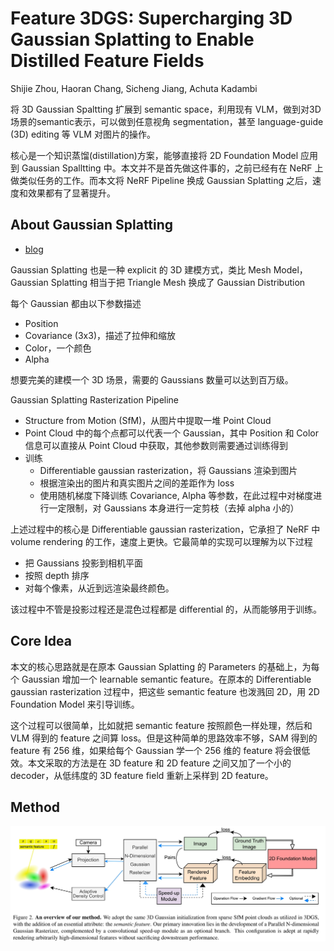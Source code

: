# Feature 3DGS: Supercharging 3D Gaussian Splatting to Enable Distilled Feature Fields
Shijie Zhou, Haoran Chang, Sicheng Jiang, Achuta Kadambi

将 3D Gaussian Spaltting 扩展到 semantic space，利用现有 VLM，做到对3D场景的semantic表示，可以做到任意视角 segmentation，甚至 language-guide (3D) editing 等 VLM 对图片的操作。

核心是一个知识蒸馏(distillation)方案，能够直接将 2D Foundation Model 应用到 Gaussian Spalltting 中。本文并不是首先做这件事的，之前已经有在 NeRF 上做类似任务的工作。而本文将 NeRF Pipeline 换成 Gaussian Splatting 之后，速度和效果都有了显著提升。

## About Gaussian Splatting
- [blog](https://huggingface.co/blog/gaussian-splatting)

Gaussian Splatting 也是一种 explicit 的 3D 建模方式，类比 Mesh Model，Gaussian Splatting 相当于把 Triangle Mesh 换成了 Gaussian Distribution

每个 Gaussian 都由以下参数描述
- Position
- Covariance (3x3)，描述了拉伸和缩放
- Color，一个颜色
- Alpha

想要完美的建模一个 3D 场景，需要的 Gaussians 数量可以达到百万级。

Gaussian Splatting Rasterization Pipeline
- Structure from Motion (SfM)，从图片中提取一堆 Point Cloud
- Point Cloud 中的每个点都可以代表一个 Gaussian，其中 Position 和 Color 信息可以直接从 Point Cloud 中获取，其他参数则需要通过训练得到
- 训练
  - Differentiable gaussian rasterization，将 Gaussians 渲染到图片
  - 根据渲染出的图片和真实图片之间的差距作为 loss
  - 使用随机梯度下降训练 Covariance, Alpha 等参数，在此过程中对梯度进行一定限制，对 Gaussians 本身进行一定剪枝（去掉 alpha 小的）

上述过程中的核心是 Differentiable gaussian rasterization，它承担了 NeRF 中 volume rendering 的工作，速度上更快。它最简单的实现可以理解为以下过程
- 把 Gaussians 投影到相机平面
- 按照 depth 排序
- 对每个像素，从近到远渲染最终颜色。

该过程中不管是投影过程还是混色过程都是 differential 的，从而能够用于训练。

## Core Idea
本文的核心思路就是在原本 Gaussian Splatting 的 Parameters 的基础上，为每个 Gaussian 增加一个 learnable semantic feature。在原本的 Differentiable gaussian rasterization 过程中，把这些 semantic feature 也泼溅回 2D，用 2D Foundation Model 来引导训练。

这个过程可以很简单，比如就把 semantic feature 按照颜色一样处理，然后和 VLM 得到的 feature 之间算 loss。但是这种简单的思路效率不够，SAM 得到的 feature 有 256 维，如果给每个 Gaussian 学一个 256 维的 feature 将会很低效。本文采取的方法是在 3D feature 和 2D feature 之间又加了一个小的 decoder，从低纬度的 3D feature field 重新上采样到 2D feature。

## Method
![3DGS](../imgs/3DGS.png)

